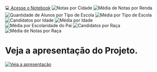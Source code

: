 :computer:[ Acesse o Notebook](https://github.com/kaiquecodes/Analise-do-Enem-2019-no-RN/blob/main/projeto_dados_enem_2019_RN.ipynb)
![Notas por Cidade](https://github.com/kaiquecodes/Analise-do-Enem-2019-no-RN/blob/main/Gr%C3%A1ficos_ci%C3%AAncia_de_dados/Graphic_1_notas_por_cidade.png)
![Média de Notas por Renda](https://github.com/kaiquecodes/Analise-do-Enem-2019-no-RN/blob/main/Gr%C3%A1ficos_ci%C3%AAncia_de_dados/Graphic_2_Notas_por_renda.png)
![Quantidade de Alunos por Tipo de Escola](https://github.com/kaiquecodes/Analise-do-Enem-2019-no-RN/blob/main/Gr%C3%A1ficos_ci%C3%AAncia_de_dados/Graphic_3_Alunos_por_escola.png)
![Média por Tipo de Escola](https://github.com/kaiquecodes/Analise-do-Enem-2019-no-RN/blob/main/Gr%C3%A1ficos_ci%C3%AAncia_de_dados/Graphic_4_Notas_por_escola.png)
![Candidatos por Idade](https://github.com/kaiquecodes/Analise-do-Enem-2019-no-RN/blob/main/Gr%C3%A1ficos_ci%C3%AAncia_de_dados/Graphic_5_Candidatos_por_idade.png)
![Média por Idade](https://github.com/kaiquecodes/Analise-do-Enem-2019-no-RN/blob/main/Gr%C3%A1ficos_ci%C3%AAncia_de_dados/Graphic_6_Notas_por_idade.png)
![Média por Escolaridade do Pai](https://github.com/kaiquecodes/Analise-do-Enem-2019-no-RN/blob/main/Gr%C3%A1ficos_ci%C3%AAncia_de_dados/Graphic_7_media_por_escolaridade.png)
![Candidatos por Raça](https://github.com/kaiquecodes/Analise-do-Enem-2019-no-RN/blob/main/Gr%C3%A1ficos_ci%C3%AAncia_de_dados/Graphic_8_candidatos_por_ra%C3%A7a.png)
![Média de Notas por Raça](https://github.com/kaiquecodes/Analise-do-Enem-2019-no-RN/blob/main/Gr%C3%A1ficos_ci%C3%AAncia_de_dados/Graphic_9_media_por_ra%C3%A7a.png)
# Veja a apresentação do Projeto.
[![Veja a apresentação](https://github.com/kaiquecodes/Analise-do-Enem-2019-no-RN/blob/main/Notebook/V%C3%ADdeo.png)](https://www.youtube.com/watch?v=TqWQFHRUzb8)

